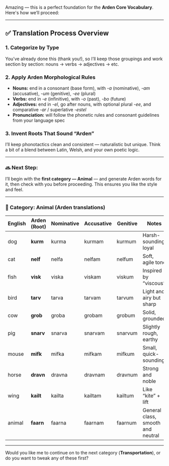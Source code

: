 Amazing — this is a perfect foundation for the **Arden Core Vocabulary**. Here's how we’ll proceed:

---

## **✅ Translation Process Overview**

### **1\. Categorize by Type**

You’ve already done this (thank you\!), so I’ll keep those groupings and work section by section: nouns → verbs → adjectives → etc.

### **2\. Apply Arden Morphological Rules**

* **Nouns:** end in a consonant (base form), with *\-a* (nominative), *\-am* (accusative), *\-um* (genitive), *\-ee* (plural)  
* **Verbs:** end in *\-e* (infinitive), with *\-o* (past), *\-bo* (future)  
* **Adjectives:** end in *\-el*, go after nouns, with optional plural *\-ee*, and comparative *\-ar* / superlative *\-estel*  
* **Pronunciation:** will follow the phonetic rules and consonant guidelines from your language spec

### **3\. Invent Roots That Sound “Arden”**

I’ll keep phonotactics clean and consistent — naturalistic but unique. Think a bit of a blend between Latin, Welsh, and your own poetic logic.

---

### **🔜 Next Step:**

I’ll begin with the **first category — Animal** — and generate Arden words for it, then check with you before proceeding. This ensures you like the style and feel.

---

### **🐾 Category: Animal (Arden translations)**

| English | Arden (Root) | Nominative | Accusative | Genitive | Notes |
| ----- | ----- | ----- | ----- | ----- | ----- |
| dog | **kurm** | kurma | kurmam | kurmum | Harsh-sounding, loyal |
| cat | **nelf** | nelfa | nelfam | nelfum | Soft, agile tone |
| fish | **visk** | viska | viskam | viskum | Inspired by “viscous” |
| bird | **tarv** | tarva | tarvam | tarvum | Light and airy but sharp |
| cow | **grob** | groba | grobam | grobum | Solid, grounded |
| pig | **snarv** | snarva | snarvam | snarvum | Slightly rough, earthy |
| mouse | **mifk** | mifka | mifkam | mifkum | Small, quick-sounding |
| horse | **dravn** | dravna | dravnam | dravnum | Strong and noble |
| wing | **kailt** | kailta | kailtam | kailtum | Like “kite” \+ lift |
| animal | **faarn** | faarna | faarnam | faarnum | General class, smooth and neutral |

---

Would you like me to continue on to the next category (**Transportation**), or do you want to tweak any of these first?

